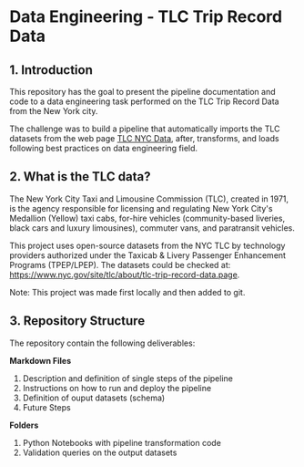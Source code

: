 # Data Engineering - TLC Trip Record Data

## 1. Introduction

This repository has the goal to present the pipeline documentation and code to a data engineering task performed on the TLC Trip Record Data from the New York city.

The challenge was to build a pipeline that automatically imports the TLC datasets from the web page [TLC NYC Data](https://www.nyc.gov/site/tlc/about/tlc-trip-record-data.page), after, transforms, and loads following best practices on data engineering field.

## 2. What is the TLC data?

The New York City Taxi and Limousine Commission (TLC), created in 1971, is the agency responsible for licensing and regulating New York City's Medallion (Yellow) taxi cabs, for-hire vehicles (community-based liveries, black cars and luxury limousines), commuter vans, and paratransit vehicles.

This project uses open-source datasets from the NYC TLC by technology providers authorized under the Taxicab & Livery Passenger Enhancement Programs (TPEP/LPEP). The datasets could be checked at: https://www.nyc.gov/site/tlc/about/tlc-trip-record-data.page.

Note: This project was made first locally and then added to git.

## 3. Repository Structure

The repository contain the following deliverables:

**Markdown Files**
1. Description and definition of single steps of the pipeline
2. Instructions on how to run and deploy the pipeline
3. Definition of ouput datasets (schema)
4. Future Steps

**Folders**
1. Python Notebooks with pipeline transformation code
2. Validation queries on the output datasets
